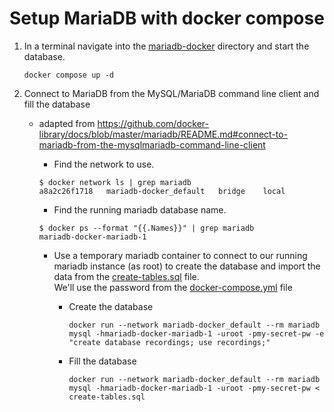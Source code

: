 # Setup MariaDB with docker compose

1. In a terminal navigate into the [mariadb-docker](/04-data-access/mariadb-docker/) directory and start the database.

    ```
    docker compose up -d
    ```

2. Connect to MariaDB from the MySQL/MariaDB command line client and fill the database
    * adapted from <https://github.com/docker-library/docs/blob/master/mariadb/README.md#connect-to-mariadb-from-the-mysqlmariadb-command-line-client>
      * Find the network to use.

      ```
      $ docker network ls | grep mariadb  
      a8a2c26f1718   mariadb-docker_default   bridge    local
      ```

      * Find the running mariadb database name.

      ```
      $ docker ps --format "{{.Names}}" | grep mariadb
      mariadb-docker-mariadb-1
      ```
      * Use a temporary mariadb container to connect to our running mariadb instance (as root) to create the database and import the data from the [create-tables.sql](create-tables.sql) file.  
      We'll use the password from the [docker-compose.yml](docker-compose.yml) file

        * Create the database
            ```
            docker run --network mariadb-docker_default --rm mariadb mysql -hmariadb-docker-mariadb-1 -uroot -pmy-secret-pw -e "create database recordings; use recordings;"
            ```
        * Fill the database
            ```    
            docker run --network mariadb-docker_default --rm mariadb mysql -hmariadb-docker-mariadb-1 -uroot -pmy-secret-pw < create-tables.sql
            ```
